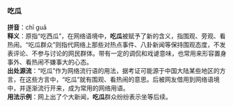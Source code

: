<!-- 作者 Gemini 2.0 Flash Thinking Experimental 2025/02/22 -->  
### 吃瓜  
**拼音**：chī guā    
**释义**：原指“吃西瓜”，在网络语境中，**吃瓜**被赋予了新的含义，指围观、旁观、看热闹。“吃瓜群众”则指代网络上那些对热点事件、八卦新闻等保持围观态度，不发表评论、不参与讨论的网民群体。带有一定的调侃和戏谑意味，也常用来形容置身事外、看热闹不嫌事大的心态。    
**出处源流**：“吃瓜”作为网络流行语的用法，据考证可能源于中国大陆某些地区的方言，在这些方言中，“吃瓜”就有围观、看热闹的意思。后被网友借用到网络语境中，并逐渐流行开来，成为常用的网络用语。    
**用法示例**：网上出了个大新闻，**吃瓜**群众纷纷表示坐等后续。  
